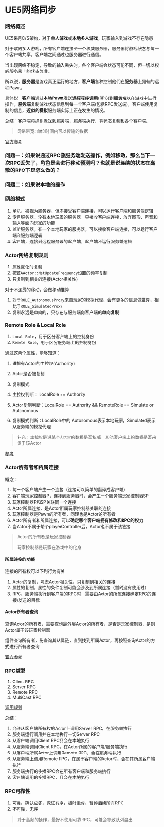 # UE5网络同步

### 网络概述

UE5采用C/S架构，对于**单人游戏**或**本地多人游戏**，玩家输入到游戏不存在隐患

对于联网多人游戏，所有客户端连接至一个权威服务器，服务器将游戏状态与每一个客户端共享，客户端之间通过也服务器进行通信。

当出现网络不稳定，导致的输入丢失时，各个客户端会状态可能不同，但一切以权威服务器上的状态为准。

所以说，**服务器**是游戏真正运行的地方，**客户端**各种控制他们在**服务器**上拥有的远程Pawn。

具体说：**客户端**通过**本地Pawn**发送**远程程序调用**(RPC)到**服务端**以在游戏中进行操作，**服务端**复制游戏状态信息到每一个客户端(包括RPC发送端)，客户端使用复制的信息，**近似的模拟**服务端实际上正在发生的情况。

总结：客户端将操作发送到服务端，服务端执行，将状态复制到各个客户端。

> 网络带宽: 单位时间内可以传输的数据

[官方参考](https://dev.epicgames.com/documentation/zh-cn/unreal-engine/networking-overview-for-unreal-engine)


### 问题一：如果说通过RPC像服务端发送操作，例如移动，那么当下一次RPC丢失了，角色是会进行移动预测吗？也就是说连续的状态在离散的RPC下是怎么做的？

### 问题二：如果说本地的操作

### 网络模式

1. 单机，被视为服务器，但不接受客户端连接，可以运行客户端和服务端逻辑
2. 专用服务器，没有本地玩家的服务器，只接收客户端连接，放弃图形、声音和输入等面向玩家的功能
3. 监听服务器，有一个本地玩家的服务器，可以接收客户端连接，可以运行客户端和服务端逻辑
4. 客户端，连接到远程服务器的客户端，客户端不运行服务端逻辑

### Actor网络复制规则

1. 属性变化时复制
2. 按照``AActor::NetUpdateFrequency``设置的频率复制
3. 只复制到相关的连接(Actor相关性)

对于不连贯的移动，会做移动推算
1. 对于``ROLE_AutonomousProxy``来自玩家的模拟代理，会有更多的信息做推算，相比于``ROLE_SimulatedProxy``
2. 复制永远是单向的，只存在与服务端向客户端的**单向复制**

### Remote Role & Local Role

1. ``Local Role``，用于区分客户端上的控制身份
2. ``Remote Role``，用于区分服务端上的控制身份

通过这两个属性，能够知道：
1. 谁拥有Actor的主控权(Authority)
2. Actor是否被复制
3. 复制模式

1. 主控权判断： LocalRole == Authority
2. Actor复制判断：LocalRole == Authority && RemoteRole == Simulate or Autonomous
3. 复制模式判断：LocalRole中的 Autonomous表示本地玩家，Simulated表示从服务端的模拟代理

> 补充：主控权是说某个Actor的数据是否权威，其他客户端上的数据是否来源于该Actor

[参考](https://dev.epicgames.com/documentation/zh-cn/unreal-engine/actor-role-and-remote-role-in-unreal-engine)

### Actor所有者和所属连接

概念：
1. 每一个客户端产生一个连接（连接可以简单的翻译成客户端）
2. 客户端玩家控制器P，连接到服务器时，会产生一个服务端玩家控制器SP
3. 玩家控制器P和SP关联同一个连接
4. Actor所属连接，是Actor所属玩家控制器关联的连接
5. 玩家控制器是Pawn的所有者，同理也是Actor的所有者
6. Actor所有者和所属连接，可以**确定哪个客户端拥有修改和RPC的权力**
7. 当Actor不属于某个playerController后，Actor也不属于该链接

> Actor的所有者是玩家控制器
> 
> 玩家控制器是玩家在游戏中的化身

#### 所属连接的功能

连接的所有权可以下列行为有关
1. Actor的复制，考虑Actor相关性，只复制到相关的连接
2. 属性的复制，属性的条件复制可能会涉及到所属连接（暂时没有使用过）
3. RPC，服务端执行到客户端的RPC时，需要由Actor的所属连接确定RPC的连接/发送的目标

#### Actor所有者查询

查询Actor的所有者，需要查询最外层Actor的所有者，是否是玩家控制器，是则Actor属于该玩家控制器

组件查询所有者，先查询其从属链，直到找到所属Actor，再按照查询Actor的方式进行所有者查询

[官方参考](https://dev.epicgames.com/documentation/zh-cn/unreal-engine/actor-owner-and-owning-connection-in-unreal-engine)

### RPC类型

1. Client RPC
2. Server RPC
3. Remote RPC
4. MultiCast RPC

[调用规则](https://dev.epicgames.com/documentation/zh-cn/unreal-engine/remote-procedure-calls-in-unreal-engine#%E8%BF%9C%E7%A8%8Brpc)

总结：
1. 允许从客户端所有权的Actor上调用Server RPC，在服务端执行
2. 服务端运行调用并在本地执行一切Server RPC
3. 从客户端调用Client RPC只会在本地执行
4. 从服务端调用Client RPC，在Actor所属的客户端/服务端执行
5. 从客户端所属Actor上调用Remote RPC，会在服务端执行
6. 从服务端上调用Remote RPC，在属于客户端的Actor时，会在其所属客户端执行
7. 服务端执行的多播RPC会在所有客户端和服务端执行
8. 客户端调用的多播RPC，只会在本地执行

### RPC可靠性

1. 可靠，确认应答，保证有序，超时重传，暂停后续所有RPC
2. 不可靠，无序

> 对于高频的操作，最好不使用可靠RPC，可能会导致队列溢出

